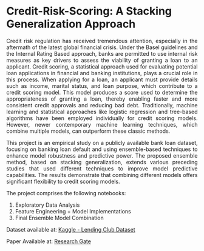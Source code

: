# Credit-Risk-Scoring: A Stacking Generalization Approach
<p align="justify">
Credit risk regulation has received tremendous attention, especially in the aftermath of the latest global financial crisis. Under the Basel guidelines and the Internal Rating Based approach, banks are permitted to use internal risk measures as key drivers to assess the viability of granting a loan to an applicant. Credit scoring, a statistical approach used for evaluating potential loan applications in financial and banking institutions, plays a crucial role in this process. When applying for a loan, an applicant must provide details such as income, marital status, and loan purpose, which contribute to a credit scoring model. This model produces a score used to determine the appropriateness of granting a loan, thereby enabling faster and more consistent credit approvals and reducing bad debt. Traditionally, machine learning and statistical approaches like logistic regression and tree-based algorithms have been employed individually for credit scoring models. However, newer contemporary machine learning techniques, which combine multiple models, can outperform these classic methods.
<p align="justify">
This project is an empirical study on a publicly available bank loan dataset, focusing on banking loan default and using ensemble-based techniques to enhance model robustness and predictive power. The proposed ensemble method, based on stacking generalization, extends various preceding studies that used different techniques to improve model predictive capabilities. The results demonstrate that combining different models offers significant flexibility to credit scoring models.

The project comprises the following notebooks:

1) Exploratory Data Analysis
2) Feature Engineering + Model Implementations
3) Final Ensemble Model Combination

Dataset available at: [Kaggle - Lending Club Dataset](https://www.kaggle.com/datasets/wordsforthewise/lending-club?select=rejected_2007_to_2018Q4.csv.gz)

Paper Available at: [Research Gate](https://www.researchgate.net/publication/378229142_Credit_Risk_Scoring_A_Stacking_Generalization_Approach)

